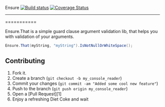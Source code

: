 Ensure [![Build status](https://ci.appveyor.com/api/projects/status/h9cunyf6ixwx5tui/branch/develop?svg=true)](https://ci.appveyor.com/project/rickvanschalkwijk/ensure/branch/develop) [![Coverage Status](https://coveralls.io/repos/github/rickvanschalkwijk/Ensure/badge.svg?branch=develop)](https://coveralls.io/github/rickvanschalkwijk/Ensure?branch=develop)


----------

===========

Ensure.That is a simple guard clause argument validation lib, that helps you with validation of your arguments.

```csharp
Ensure.That(myString, "myString").IsNotNullOrWhiteSpace();
```

Contributing
------------

1. Fork it.
2. Create a branch (`git checkout -b my_console_reader`)
3. Commit your changes (`git commit -am "Added some cool new feature"`)
4. Push to the branch (`git push origin my_console_reader`)
5. Open a [Pull Request][1]
6. Enjoy a refreshing Diet Coke and wait
